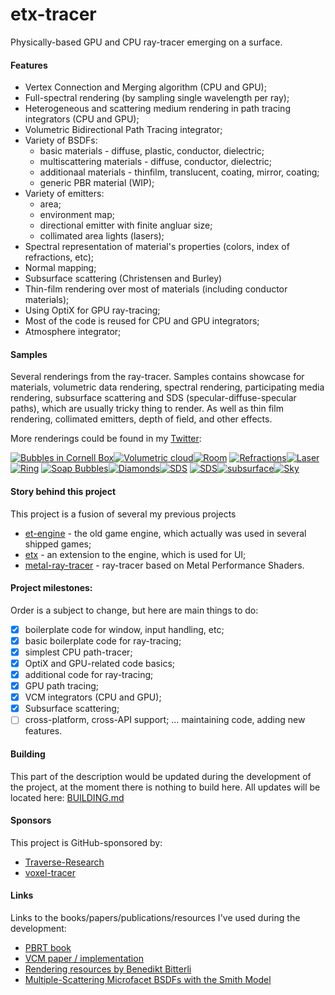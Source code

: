 # etx-tracer

Physically-based GPU and CPU ray-tracer emerging on a surface.

#### Features
 * Vertex Connection and Merging algorithm (CPU and GPU);
 * Full-spectral rendering (by sampling single wavelength per ray);
 * Heterogeneous and scattering medium rendering in path tracing integrators (CPU and GPU);
 * Volumetric Bidirectional Path Tracing integrator;
 * Variety of BSDFs: 
    - basic materials - diffuse, plastic, conductor, dielectric;
    - multiscattering materials - diffuse, conductor, dielectric;
    - additionaal materials - thinfilm, translucent, coating, mirror, coating;
    - generic PBR material (WIP);
 * Variety of emitters:
    - area;
    - environment map;
    - directional emitter with finite angluar size;
    - collimated area lights (lasers);
 * Spectral representation of material's properties (colors, index of refractions, etc);
 * Normal mapping;
 * Subsurface scattering (Christensen and Burley)
 * Thin-film rendering over most of materials (including conductor materials);
 * Using OptiX for GPU ray-tracing;
 * Most of the code is reused for CPU and GPU integrators;
 * Atmosphere integrator;

#### Samples
Several renderings from the ray-tracer. Samples contains showcase for materials, volumetric data rendering, spectral rendering, participating media rendering, subsurface scattering and SDS (specular-diffuse-specular paths), which are usually tricky thing to render. As well as thin film rendering, collimated emitters, depth of field, and other effects.

More renderings could be found in my [Twitter](https://twitter.com/serhii_rieznik):

[![Bubbles in Cornell Box](./docs/preview/bubble.png)](./docs/images/bubble.png)[![Volumetric cloud](./docs/preview/volumetric-cloud.png)](./docs/images/volumetric-cloud.png)[![Room](./docs/preview/room.png)](./docs/images/room.png)
[![Refractions](./docs/preview/volumetric-refractions.png)](./docs/images/volumetric-refractions.png)[![Laser](./docs/preview/laser-2.png)](./docs/images/laser-2.png)[![Ring](./docs/preview/ring.png)](./docs/images/ring.png)
[![Soap Bubbles](./docs/preview/soapbubbles.png)](./docs/images/soapbubbles.png)[![Diamonds](./docs/preview/diamonds.png)](./docs/images/diamonds.png)[![SDS](./docs/preview/sds.png)](./docs/images/sds.png)
[![SDS](./docs/preview/spoons.png)](./docs/images/spoons.png)[![subsurface](./docs/preview/subsurface.png)](./docs/images/subsurface.png)[![Sky](./docs/preview/sky.png)](./docs/images/sky.png)

#### Story behind this project

This project is a fusion of several my previous projects 
  * [et-engine](https://github.com/sergeyreznik/et-engine) - the old game engine, which actually was used in several shipped games;
  * [etx](https://github.com/sergeyreznik/et-x-classic) - an extension to the engine, which is used for UI;
  * [metal-ray-tracer](https://github.com/sergeyreznik/metal-ray-tracer) - ray-tracer based on Metal Performance Shaders.

#### Project milestones:
Order is a subject to change, but here are main things to do:
- [x] boilerplate code for window, input handling, etc;
- [x] basic boilerplate code for ray-tracing;
- [x] simplest CPU path-tracer;
- [x] OptiX and GPU-related code basics;
- [x] additional code for ray-tracing;
- [x] GPU path tracing;
- [x] VCM integrators (CPU and GPU);
- [x] Subsurface scattering;
- [ ] cross-platform, cross-API support;
  ... maintaining code, adding new features.

#### Building
This part of the description would be updated during the development of the project, at the moment there is nothing to build here.
All updates will be located here: [BUILDING.md](docs/BUILDING.md)

#### Sponsors
This project is GitHub-sponsored by:
* [Traverse-Research](https://github.com/Traverse-Research)
* [voxel-tracer](https://github.com/voxel-tracer)

#### Links
Links to the books/papers/publications/resources I've used during the development:
 - [PBRT book](https://www.pbr-book.org/)
 - [VCM paper / implementation](https://cgg.mff.cuni.cz/~jaroslav/papers/2012-vcm/)
 - [Rendering resources by Benedikt Bitterli](https://benedikt-bitterli.me/resources/)
 - [Multiple-Scattering Microfacet BSDFs with the Smith Model](https://eheitzresearch.wordpress.com/240-2/)
